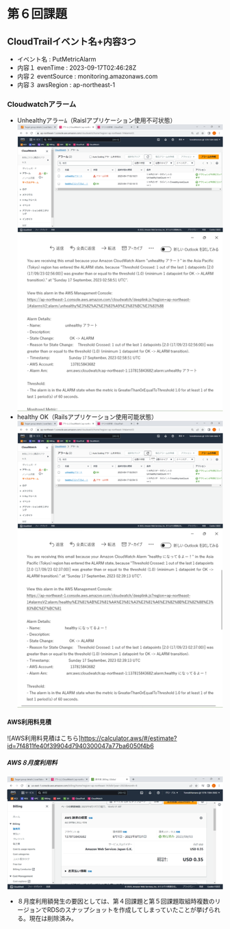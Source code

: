 # 第６回課題

## CloudTrailイベント名+内容3つ
- イベント名 : PutMetricAlarm
- 内容１ evenTime : 2023-09-17T02:46:28Z
- 内容２ eventSource : monitoring.amazonaws.com
- 内容３ awsRegion : ap-northeast-1

### Cloudwatchアラーム
- Unhealthyアラーﾑ（Raislアプリケーション使用不可状態）
![Unhealthyアラーム](lecture.06/cloudwatch-unhealthy.png)
![Unhealthyアラームメール](lecture.06/unhealthy-mail.png)
- healthy OK（Railsアプリケーション使用可能状態）
![healthyになってるよー！](lecture.06/cloudwatch-healthy.png)
![healthyメール](lecture.06/healthy-mail.png)

#### AWS利用料見積
![AWS利用料見積はこちら]<https://calculator.aws/#/estimate?id=7f4811fe40f39904d7940300047a77ba6050f4b6>

##### AWS８月度利用料
![AWS８月度利用料](lecture.06/billing-August.png)
- ８月度利用額発生の要因としては、第４回課題と第５回課題取組時複数のリージョンでRDSのスナップショットを作成してしまっていたことが挙げられる。現在は削除済み。
